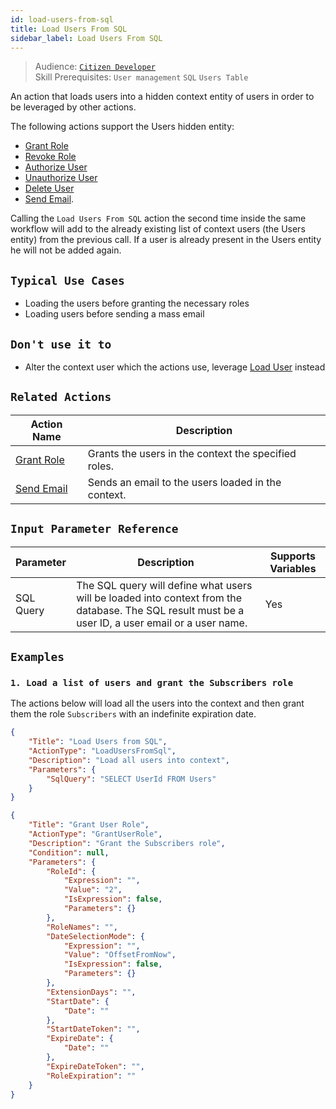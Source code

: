 ```yaml
---
id: load-users-from-sql
title: Load Users From SQL
sidebar_label: Load Users From SQL
---
```


> Audience: [`Citizen Developer`](/docs/audience#citizen-developers)<br/>
> Skill Prerequisites: `User management` `SQL` `Users Table`

An action that loads users into a hidden context entity of users in order to be leveraged by other actions.

The following actions support the Users hidden entity:

- [Grant Role](/docs/Actions/grant-role.md)
- [Revoke Role](/docs/Actions/revoke-role.md)
- [Authorize User](/docs/Actions/authorize-user.md)
- [Unauthorize User](/docs/Actions/unauthorize-user.md)
- [Delete User](/docs/Actions/delete-user.md)
- [Send Email](/doc/Actions/send-email.md).

Calling the `Load Users From SQL` action the second time inside the same workflow will add to the already existing list of context users (the Users entity) from the previous call. If a user is already present in the Users entity he will not be added again.

## `Typical Use Cases`

- Loading the users before granting the necessary roles
- Loading users before sending a mass email

## `Don't use it to`

- Alter the context user which the actions use, leverage [Load User](/docs/actions/load-user.md) instead

## `Related Actions`

| Action Name | Description|
|-------------|------------|
| [Grant Role](/docs/Actions/grant-role.md) | Grants the users in the context the specified roles.|
| [Send Email](/doc/Actions/send-email.md) | Sends an email to the users loaded in the context.|

## `Input Parameter Reference`

| Parameter     | Description                           | Supports Variables |
|---------------|---------------------------------------|--------------------|
| SQL Query | The SQL query will define what users will be loaded into context from the database. The SQL result must be a user ID, a user email or a user name. | Yes |

## `Examples`

### `1. Load a list of users and grant the Subscribers role`

The actions below will load all the users into the context and then grant them the role `Subscribers` with an indefinite expiration date.

```json
{
    "Title": "Load Users from SQL",
    "ActionType": "LoadUsersFromSql",
    "Description": "Load all users into context",
    "Parameters": {
        "SqlQuery": "SELECT UserId FROM Users"
    }
}
```

```json
{
    "Title": "Grant User Role",
    "ActionType": "GrantUserRole",
    "Description": "Grant the Subscribers role",
    "Condition": null,
    "Parameters": {
        "RoleId": {
            "Expression": "",
            "Value": "2",
            "IsExpression": false,
            "Parameters": {}
        },
        "RoleNames": "",
        "DateSelectionMode": {
            "Expression": "",
            "Value": "OffsetFromNow",
            "IsExpression": false,
            "Parameters": {}
        },
        "ExtensionDays": "",
        "StartDate": {
            "Date": ""
        },
        "StartDateToken": "",
        "ExpireDate": {
            "Date": ""
        },
        "ExpireDateToken": "",
        "RoleExpiration": ""
    }
}
```
